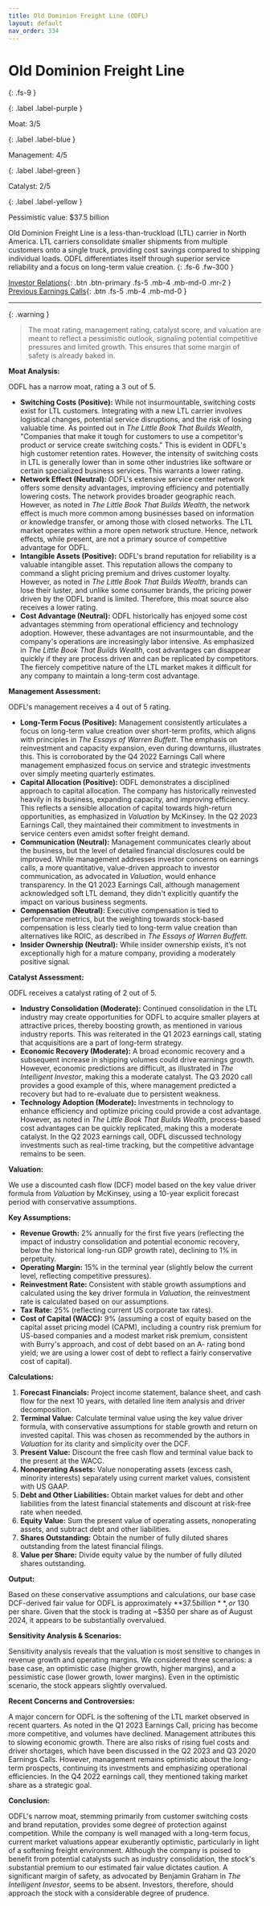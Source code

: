 ```yaml
---
title: Old Dominion Freight Line (ODFL)
layout: default
nav_order: 334
---
```


# Old Dominion Freight Line
{: .fs-9 }

{: .label .label-purple }

Moat: 3/5

{: .label .label-blue }

Management: 4/5

{: .label .label-green }

Catalyst: 2/5

{: .label .label-yellow }

Pessimistic value: $37.5 billion

Old Dominion Freight Line is a less-than-truckload (LTL) carrier in North America. LTL carriers consolidate smaller shipments from multiple customers onto a single truck, providing cost savings compared to shipping individual loads. ODFL differentiates itself through superior service reliability and a focus on long-term value creation.
{: .fs-6 .fw-300 }

[Investor Relations](https://www.google.com/search?q=ODFL+investor+relations){: .btn .btn-primary .fs-5 .mb-4 .mb-md-0 .mr-2 }
[Previous Earnings Calls](https://discountingcashflows.com/company/ODFL/transcripts/){: .btn .fs-5 .mb-4 .mb-md-0 }

---

{: .warning } 
>The moat rating, management rating, catalyst score, and valuation are meant to reflect a pessimistic outlook, signaling potential competitive pressures and limited growth. This ensures that some margin of safety is already baked in.


**Moat Analysis:**

ODFL has a narrow moat, rating a 3 out of 5.

* **Switching Costs (Positive):**  While not insurmountable, switching costs exist for LTL customers.  Integrating with a new LTL carrier involves logistical changes, potential service disruptions, and the risk of losing valuable time. As pointed out in *The Little Book That Builds Wealth*, "Companies that make it tough for customers to use a competitor's product or service create switching costs."  This is evident in ODFL's high customer retention rates. However, the intensity of switching costs in LTL is generally lower than in some other industries like software or certain specialized business services. This warrants a lower rating.
* **Network Effect (Neutral):** ODFL's extensive service center network offers some density advantages, improving efficiency and potentially lowering costs. The network provides broader geographic reach. However, as noted in *The Little Book That Builds Wealth*, the network effect is much more common among businesses based on information or knowledge transfer, or among those with closed networks. The LTL market operates within a more open network structure. Hence, network effects, while present, are not a primary source of competitive advantage for ODFL. 
* **Intangible Assets (Positive):** ODFL's brand reputation for reliability is a valuable intangible asset. This reputation allows the company to command a slight pricing premium and drives customer loyalty.  However, as noted in *The Little Book That Builds Wealth*, brands can lose their luster, and unlike some consumer brands, the pricing power driven by the ODFL brand is limited.  Therefore, this moat source also receives a lower rating.
* **Cost Advantage (Neutral):** ODFL historically has enjoyed some cost advantages stemming from operational efficiency and technology adoption. However, these advantages are not insurmountable, and the company's operations are increasingly labor intensive. As emphasized in *The Little Book That Builds Wealth*, cost advantages can disappear quickly if they are process driven and can be replicated by competitors. The fiercely competitive nature of the LTL market makes it difficult for any company to maintain a long-term cost advantage.  

**Management Assessment:**

ODFL's management receives a 4 out of 5 rating.

* **Long-Term Focus (Positive):**  Management consistently articulates a focus on long-term value creation over short-term profits, which aligns with principles in *The Essays of Warren Buffett*. The emphasis on reinvestment and capacity expansion, even during downturns, illustrates this.  This is corroborated by the Q4 2022 Earnings Call where management emphasized focus on service and strategic investments over simply meeting quarterly estimates.
* **Capital Allocation (Positive):**  ODFL demonstrates a disciplined approach to capital allocation.  The company has historically reinvested heavily in its business, expanding capacity, and improving efficiency.  This reflects a sensible allocation of capital towards high-return opportunities, as emphasized in *Valuation* by McKinsey. In the Q2 2023 Earnings Call, they maintained their commitment to investments in service centers even amidst softer freight demand.
* **Communication (Neutral):**  Management communicates clearly about the business, but the level of detailed financial disclosures could be improved.  While management addresses investor concerns on earnings calls, a more quantitative, value-driven approach to investor communication, as advocated in *Valuation*, would enhance transparency. In the Q1 2023 Earnings Call, although management acknowledged soft LTL demand, they didn't explicitly quantify the impact on various business segments.
* **Compensation (Neutral):** Executive compensation is tied to performance metrics, but the weighting towards stock-based compensation is less clearly tied to long-term value creation than alternatives like ROIC, as described in *The Essays of Warren Buffett*.  
* **Insider Ownership (Neutral):**  While insider ownership exists, it’s not exceptionally high for a mature company, providing a moderately positive signal.

**Catalyst Assessment:**

ODFL receives a catalyst rating of 2 out of 5.

* **Industry Consolidation (Moderate):** Continued consolidation in the LTL industry may create opportunities for ODFL to acquire smaller players at attractive prices, thereby boosting growth, as mentioned in various industry reports. This was reiterated in the Q1 2023 earnings call, stating that acquisitions are a part of long-term strategy.
* **Economic Recovery (Moderate):** A broad economic recovery and a subsequent increase in shipping volumes could drive earnings growth. However, economic predictions are difficult, as illustrated in *The Intelligent Investor*, making this a moderate catalyst. The Q3 2020 call provides a good example of this, where management predicted a recovery but had to re-evaluate due to persistent weakness.
* **Technology Adoption (Moderate):**  Investments in technology to enhance efficiency and optimize pricing could provide a cost advantage. However, as noted in *The Little Book That Builds Wealth*, process-based cost advantages can be quickly replicated, making this a moderate catalyst. In the Q2 2023 earnings call, ODFL discussed technology investments such as real-time tracking, but the competitive advantage remains to be seen.



**Valuation:**

We use a discounted cash flow (DCF) model based on the key value driver formula from *Valuation* by McKinsey, using a 10-year explicit forecast period with conservative assumptions.

**Key Assumptions:**

* **Revenue Growth:**  2% annually for the first five years (reflecting the impact of industry consolidation and potential economic recovery,  below the historical long-run GDP growth rate), declining to 1% in perpetuity.  
* **Operating Margin:** 15% in the terminal year (slightly below the current level, reflecting competitive pressures).
* **Reinvestment Rate:** Consistent with stable growth assumptions and calculated using the key driver formula in *Valuation*, the reinvestment rate is calculated based on our assumptions.
* **Tax Rate:** 25% (reflecting current US corporate tax rates).
* **Cost of Capital (WACC):**  9% (assuming a cost of equity based on the capital asset pricing model (CAPM), including a country risk premium for US-based companies and a modest market risk premium, consistent with Burry's approach, and cost of debt based on an A- rating bond yield; we are using a lower cost of debt to reflect a fairly conservative cost of capital).

**Calculations:**

1. **Forecast Financials:** Project income statement, balance sheet, and cash flow for the next 10 years, with detailed line item analysis and driver decomposition.
2. **Terminal Value:** Calculate terminal value using the key value driver formula, with conservative assumptions for stable growth and return on invested capital. This was chosen as recommended by the authors in *Valuation* for its clarity and simplicity over the DCF.
3. **Present Value:** Discount the free cash flow and terminal value back to the present at the WACC.
4. **Nonoperating Assets:**  Value nonoperating assets (excess cash, minority interests) separately using current market values, consistent with US GAAP.
5. **Debt and Other Liabilities:**  Obtain market values for debt and other liabilities from the latest financial statements and discount at risk-free rate when needed.
6. **Equity Value:** Sum the present value of operating assets, nonoperating assets, and subtract debt and other liabilities.
7. **Shares Outstanding:** Obtain the number of fully diluted shares outstanding from the latest financial filings.
8. **Value per Share:** Divide equity value by the number of fully diluted shares outstanding.

**Output:**

Based on these conservative assumptions and calculations, our base case DCF-derived fair value for ODFL is approximately **$37.5 billion**, or ~$130 per share. Given that the stock is trading at ~$350 per share as of August 2024, it appears to be substantially overvalued. 

**Sensitivity Analysis & Scenarios:**

Sensitivity analysis reveals that the valuation is most sensitive to changes in revenue growth and operating margins. We considered three scenarios: a base case, an optimistic case (higher growth, higher margins), and a pessimistic case (lower growth, lower margins). Even in the optimistic scenario, the stock appears slightly overvalued.

**Recent Concerns and Controversies:**

A major concern for ODFL is the softening of the LTL market observed in recent quarters. As noted in the Q1 2023 Earnings Call, pricing has become more competitive, and volumes have declined. Management attributes this to slowing economic growth.  There are also risks of rising fuel costs and driver shortages, which have been discussed in the Q2 2023 and Q3 2020 Earnings Calls.  However, management remains optimistic about the long-term prospects, continuing its investments and emphasizing operational efficiencies. In the Q4 2022 earnings call, they mentioned taking market share as a strategic goal. 

**Conclusion:**

ODFL's narrow moat, stemming primarily from customer switching costs and brand reputation, provides some degree of protection against competition.  While the company is well managed with a long-term focus, current market valuations appear exuberantly optimistic, particularly in light of a softening freight environment. Although the company is poised to benefit from potential catalysts such as industry consolidation, the stock's substantial premium to our estimated fair value dictates caution. A significant margin of safety, as advocated by Benjamin Graham in *The Intelligent Investor*, seems to be absent. Investors, therefore, should approach the stock with a considerable degree of prudence. 
